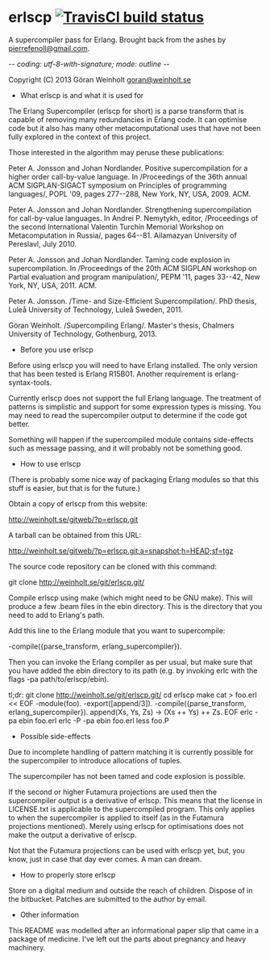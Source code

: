 ﻿# erlscp [![TravisCI build status](https://travis-ci.org/fenollp/erlscp.svg?branch=master)](https://travis-ci.org/fenollp/erlscp/builds)

A supercompiler pass for Erlang. Brought back from the ashes by pierrefenoll@gmail.com.


-*- coding: utf-8-with-signature; mode: outline -*-

Copyright (C) 2013 Göran Weinholt <goran@weinholt.se>

* What erlscp is and what it is used for

The Erlang Supercompiler (erlscp for short) is a parse transform that
is capable of removing many redundancies in Erlang code. It can
optimise code but it also has many other metacomputational uses that
have not been fully explored in the context of this project.

Those interested in the algorithm may peruse these publications:

  Peter A. Jonsson and Johan Nordlander. Positive supercompilation for
  a higher order call-by-value language. In /Proceedings of the 36th
  annual ACM SIGPLAN-SIGACT symposium on Principles of programming
  languages/, POPL '09, pages 277--288, New York, NY, USA, 2009. ACM.

  Peter A. Jonsson and Johan Nordlander. Strengthening
  supercompilation for call-by-value languages. In Andrei P. Nemytykh,
  editor, /Proceedings of the second International Valentin Turchin
  Memorial Workshop on Metacomputation in Russia/, pages 64--81.
  Ailamazyan University of Pereslavl, July 2010.

  Peter A. Jonsson and Johan Nordlander. Taming code explosion in
  supercompilation. In /Proceedings of the 20th ACM SIGPLAN workshop
  on Partial evaluation and program manipulation/, PEPM '11, pages
  33--42, New York, NY, USA, 2011. ACM.

  Peter A. Jonsson. /Time- and Size-Efficient Supercompilation/. PhD
  thesis, Luleå University of Technology, Luleå Sweden, 2011.

  Göran Weinholt. /Supercompiling Erlang/. Master's thesis, Chalmers
  University of Technology, Gothenburg, 2013.

* Before you use erlscp

Before using erlscp you will need to have Erlang installed. The only
version that has been tested is Erlang R15B01. Another requirement is
erlang-syntax-tools.

Currently erlscp does not support the full Erlang language. The
treatment of patterns is simplistic and support for some expression
types is missing. You may need to read the supercompiler output to
determine if the code got better.

Something will happen if the supercompiled module contains
side-effects such as message passing, and it will probably not be
something good.

* How to use erlscp

(There is probably some nice way of packaging Erlang modules so that
this stuff is easier, but that is for the future.)

Obtain a copy of erlscp from this website:

  http://weinholt.se/gitweb/?p=erlscp.git

A tarball can be obtained from this URL:

  http://weinholt.se/gitweb/?p=erlscp.git;a=snapshot;h=HEAD;sf=tgz

The source code repository can be cloned with this command:

  git clone http://weinholt.se/git/erlscp.git/

Compile erlscp using make (which might need to be GNU make). This will
produce a few .beam files in the ebin directory. This is the directory
that you need to add to Erlang's path.

Add this line to the Erlang module that you want to supercompile:

-compile({parse_transform, erlang_supercompiler}).

Then you can invoke the Erlang compiler as per usual, but make sure
that you have added the ebin directory to its path (e.g. by invoking
erlc with the flags -pa path/to/erlscp/ebin).

tl;dr:
  git clone http://weinholt.se/git/erlscp.git/
  cd erlscp
  make
  cat > foo.erl << EOF
-module(foo).
-export([append/3]).
-compile({parse_transform, erlang_supercompiler}).
append(Xs, Ys, Zs) ->
  (Xs ++ Ys) ++ Zs.
EOF
  erlc -pa ebin foo.erl
  erlc -P -pa ebin foo.erl
  less foo.P

* Possible side-effects

Due to incomplete handling of pattern matching it is currently
possible for the supercompiler to introduce allocations of tuples.

The supercompiler has not been tamed and code explosion is possible.

If the second or higher Futamura projections are used then the
supercompiler output is a derivative of erlscp. This means that the
license in LICENSE.txt is applicable to the supercompiled program.
This only applies to when the supercompiler is applied to itself (as
in the Futamura projections mentioned). Merely using erlscp for
optimisations does not make the output a derivative of erlscp.

Not that the Futamura projections can be used with erlscp yet, but,
you know, just in case that day ever comes. A man can dream.

* How to properly store erlscp

Store on a digital medium and outside the reach of children. Dispose
of in the bitbucket. Patches are submitted to the author by email.

* Other information

This README was modelled after an informational paper slip that came
in a package of medicine. I've left out the parts about pregnancy and
heavy machinery.
